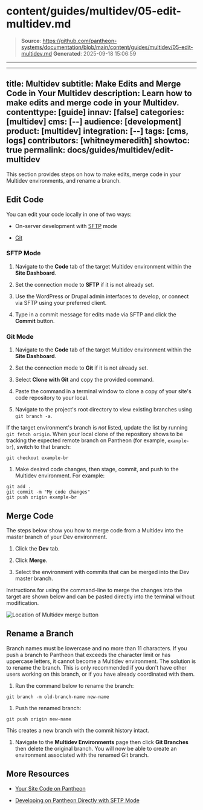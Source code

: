 # content/guides/multidev/05-edit-multidev.md

> **Source**: https://github.com/pantheon-systems/documentation/blob/main/content/guides/multidev/05-edit-multidev.md
> **Generated**: 2025-09-18 15:06:59

---

---
title: Multidev
subtitle: Make Edits and Merge Code in Your Multidev
description: Learn how to make edits and merge code in your Multidev.
contenttype: [guide]
innav: [false]
categories: [multidev]
cms: [--]
audience: [development]
product: [multidev]
integration: [--]
tags: [cms, logs]
contributors: [whitneymeredith]
showtoc: true
permalink: docs/guides/multidev/edit-multidev
---

This section provides steps on how to make edits, merge code in your Multidev environments, and rename a branch.

<Wistia src="2lyxgxgkfw" />

## Edit Code

You can edit your code locally in one of two ways:

- On-server development with [SFTP](/guides/sftp) mode

- [Git](/guides/git/git-config)


### SFTP Mode

1. Navigate to the **Code** tab of the target Multidev environment within the **Site Dashboard**.

1. Set the connection mode to **SFTP** if it is not already set.

1. Use the WordPress or Drupal admin interfaces to develop, or connect via SFTP using your preferred client.

1. Type in a commit message for edits made via SFTP and click the **Commit** button.

### Git Mode

1. Navigate to the **Code** tab of the target Multidev environment within the **Site Dashboard**.

1. Set the connection mode to **Git** if it is not already set.

1. Select **Clone with Git** and copy the provided command.

1. Paste the command in a terminal window to clone a copy of your site's code repository to your local.

1. Navigate to the project's root directory to view existing branches using `git branch -a`.

  If the target environment's branch is _not_ listed, update the list by running `git fetch origin`. When your local clone of the repository shows to be tracking the expected remote branch on Pantheon (for example, `example-br`), switch to that branch:

  ```bash{promptUser: user}
  git checkout example-br
  ```

1. Make desired code changes, then stage, commit, and push to the Multidev environment. For example:

  ```bash{promptUser: user}
  git add .
  git commit -m "My code changes"
  git push origin example-br
  ```


## Merge Code

The steps below show you how to merge code from a Multidev into the master branch of your Dev environment.

1. Click the **Dev** tab.

1. Click **Merge**.

1. Select the environment with commits that can be merged into the Dev master branch.

Instructions for using the command-line to merge the changes into the target are shown below and can be pasted directly into the terminal without modification.

![Location of Multidev merge button](../../../images/dashboard/new-dashboard/2024/multidev-merge.png)


## Rename a Branch

Branch names must be lowercase and no more than 11 characters. If you push a branch to Pantheon that exceeds the character limit or has uppercase letters, it cannot become a Multidev environment. The solution is to rename the branch. This is only recommended if you don't have other users working on this branch, or if you have already coordinated with them.

1. Run the command below to rename the branch:

  ```bash{promptUser: user}
  git branch -m old-branch-name new-name
  ```

1. Push the renamed branch:

  ```bash{promptUser: user}
  git push origin new-name
  ```

  This creates a new branch with the commit history intact.

1. Navigate to the **Multidev Environments** page then click **Git Branches** then delete the original branch. You will now be able to create an environment associated with the renamed Git branch.

## More Resources

- [Your Site Code on Pantheon](/pantheon-workflow#your-site-code-on-pantheon)

- [Developing on Pantheon Directly with SFTP Mode](/guides/sftp)
